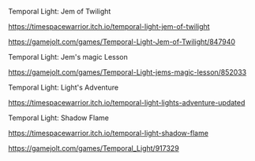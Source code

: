 Temporal Light: Jem of Twilight

https://timespacewarrior.itch.io/temporal-light-jem-of-twilight

https://gamejolt.com/games/Temporal-Light-Jem-of-Twilight/847940

Temporal Light: Jem's magic Lesson

https://gamejolt.com/games/Temporal-Light-jems-magic-lesson/852033

Temporal Light: Light's Adventure

https://timespacewarrior.itch.io/temporal-light-lights-adventure-updated

Temporal Light: Shadow Flame

https://timespacewarrior.itch.io/temporal-light-shadow-flame

https://gamejolt.com/games/Temporal_Light/917329
